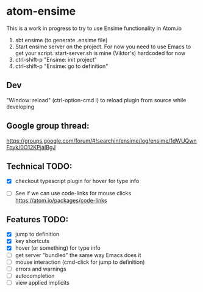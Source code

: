 # atom-ensime

This is a work in progress to try to use Ensime functionality in Atom.io

1. sbt ensime (to generate .ensime file)
2. Start ensime server on the project. For now you need to use Emacs to get your script.
    start-server.sh is mine (Viktor's) hardcoded for now
3. ctrl-shift-p "Ensime: init project"
4. ctrl-shift-p "Ensime: go to definition"


## Dev
"Window: reload" (ctrl-option-cmd l) to reload plugin from source while developing

## Google group thread:
https://groups.google.com/forum/#!searchin/ensime/log/ensime/1dWUQwnFoyk/0O12KPjaIBgJ


## Technical TODO:
- [x] checkout typescript plugin for hover for type info
- [ ] See if we can use code-links for mouse clicks https://atom.io/packages/code-links


## Features TODO:

- [x] jump to definition
- [x] key shortcuts
- [x] hover (or something) for type info
- [ ] get server "bundled" the same way Emacs does it
- [ ] mouse interaction (cmd-click for jump to definition)
- [ ] errors and warnings
- [ ] autocompletion
- [ ] view applied implicits
